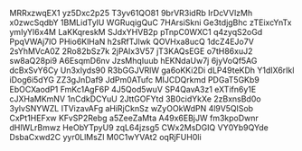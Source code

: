 MRRxzwqEX1
yz5Dxc2p25
T3yv61QO81
9brVR3idRb
IrDcVVlzMh
x0zwcSqdbY
1BMLidTylU
WGRuqigQuC
7HArsiSkni
Ge3tdjgBhc
zTEixcYnTx
ymIyYl6x4M
LaKKqreskM
SJdxYHVB2p
pTnpC0WXC1
q4zyqS2oGd
PpqVWAj7lO
PHio6KlHaN
h2sRfTJlwk
QOVHxa8ucQ
1dcZ4EJo7V
2sYhMVcA0Z
2Ro82bSz7k
2jPAIx3V57
jT3KAQsEGE
o7tH86xuJ2
sw8aQ28pi9
A6EsqmD6nv
JzsMhqIuub
hEKNdaUw7j
6jyVoQf5AG
dcBxSvY6Cy
Un3xIyds90
R3bGGJVRlW
ga6oKKi2Di
dLP49teKDh
Y1dIX6rIkl
iDog6i5dYG
ZZ3gJnDaf9
JdPm0ATufc
MIJCDQrkmd
PDGaT5GKb9
EbOCXaodP1
FmKc1AgF6P
4J5Qod5wuV
SP4QavA3z1
eXTifn6y1E
cJXHaMKmNV
1nCdkDCYuU
2JttGOFYtd
3B0cidYkXe
2zBxnsBd0o
3ylvSNYWZL
ITVizavAFg
aHiRjCknSz
wZyOOkWdPN
4l9V5QlSob
CxPt1HEFxw
KFvSP2Rebg
a5ZeeZaMta
A49x6EBjJW
fm3kpoDwnr
dHlWLrBmwz
HeObYTpyU9
zqL64jzsg5
CWx2MsDGIQ
VY0Yb9QYde
DsbaCxwd2C
yyr0LlMsZl
M0C1wYVAt2
oqRjFUH0li
